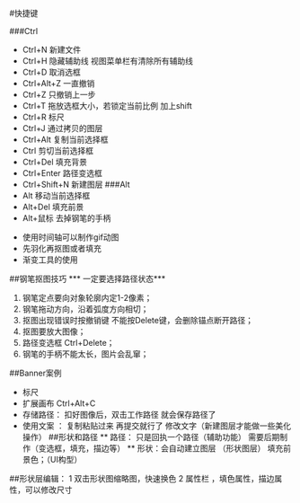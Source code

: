 #快捷键

###Ctrl
- Ctrl+N 新建文件
- Ctrl+H 隐藏辅助线   视图菜单栏有清除所有辅助线
- Ctrl+D 取消选框
- Ctrl+Alt+Z 一直撤销
- Ctrl+Z 只撤销上一步
- Ctrl+T 拖放选框大小，若锁定当前比例 加上shift
- Ctrl+R 标尺
- Ctrl+J 通过拷贝的图层
- Ctrl+Alt 复制当前选择框
- Ctrl 剪切当前选择框
- Ctrl+Del 填充背景
- Ctrl+Enter 路径变选框
- Ctrl+Shift+N 新建图层
###Alt
- Alt  移动当前选择框
- Alt+Del 填充前景
- Alt+鼠标 去掉钢笔的手柄
 
* 使用时间轴可以制作gif动图
* 先羽化再抠图或者填充
* 渐变工具的使用

##钢笔抠图技巧 
*** 一定要选择路径状态***
1. 钢笔定点要向对象轮廓内定1-2像素；
2. 钢笔拖动方向，沿着弧度方向相切；
3. 抠图出现错误时按撤销键 不能按Delete键，会删除锚点断开路径；
4. 抠图要放大图像；
5. 路径变选框 Ctrl+Delete；
6. 钢笔的手柄不能太长，图片会乱窜；

##Banner案例 
* 标尺
* 扩展画布 Ctrl+Alt+C
* 存储路径：  扣好图像后，双击工作路径 就会保存路径了
* 使用文案 ：
      复制粘贴过来 再提交就行了
   修改文字（新建图层才能做一些美化操作）
##形状和路径 
** 路径： 只是回执一个路径（辅助功能） 需要后期制作（变选框，填充，描边等）
** 形状：会自动建立图层 （形状图层） 填充前景色；（UI构型）

##形状层编辑：
   1 双击形状图缩略图，快速换色
   2 属性栏 ，填色属性，描边属性，可以修改尺寸
